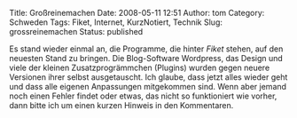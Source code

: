 Title: Großreinemachen
Date: 2008-05-11 12:51
Author: tom
Category: Schweden
Tags: Fiket, Internet, KurzNotiert, Technik
Slug: grossreinemachen
Status: published

Es stand wieder einmal an, die Programme, die hinter *Fiket* stehen, auf
den neuesten Stand zu bringen. Die Blog-Software Wordpress, das Design
und viele der kleinen Zusatzprogrämmchen (Plugins) wurden gegen neuere
Versionen ihrer selbst ausgetauscht. Ich glaube, dass jetzt alles wieder
geht und dass alle eigenen Anpassungen mitgekommen sind. Wenn aber
jemand noch einen Fehler findet oder etwas, das nicht so funktioniert
wie vorher, dann bitte ich um einen kurzen Hinweis in den Kommentaren.

